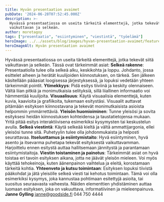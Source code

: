 ```yaml
---
title: Hyvän presentaation avaimet
pubDate: '2024-06-28T07:52:45.000Z'
description: >-
  Hyvässä presentaatiossa on useita tärkeitä elementtejä, jotka tekevät siitä
  vaikuttavan ja selkeän.
author: moretagoy
tags: ["presentaatio", "esiintyminen", "viestintä", "työelämä"]
heroImage: ../../assets/blog/images/hyvan-presentaation-avaimet/featured.webp
heroImageAlt: Hyvän presentaation avaimet
---
```


Hyvässä presentaatiossa on useita tärkeitä elementtejä, jotka tekevät siitä vaikuttavan ja selkeän. Tässä ovat tärkeimmät asiat: **Selkeä rakenne**: Presentaatiolla tulee olla selkeä alku, keskikohta ja loppu. Johdanto, jossa esittelet aiheen ja herätät kuulijoiden kiinnostuksen, on tärkeä. Sen jälkeen käsitellään pääasiat loogisessa järjestyksessä, ja lopuksi vedetään yhteen tärkeimmät pointit. **Ytimekkyys**: Pidä esitys tiiviinä ja keskity olennaiseen. Vältä liian pitkiä ja monimutkaisia selityksiä, sillä liiallinen informaatio voi hämmentää kuulijoita. **Visuaalisuus**: Käytä visuaalisia elementtejä, kuten kuvia, kaavioita ja grafiikoita, tukemaan esitystäsi. Visuaalit auttavat pitämään esityksen kiinnostavana ja tekevät monimutkaisista asioista helpommin ymmärrettäviä. **Yleisön huomioiminen**: Tunne yleisösi ja sovita esityksesi heidän kiinnostuksen kohteidensa ja taustatietojensa mukaan. Yritä pitää esitys interaktiivisena esimerkiksi kysymysten tai keskustelun avulla. **Selkeä viestintä**: Käytä selkeää kieltä ja vältä ammattijargonia, ellei yleisösi tunne sitä. Puhetyylin tulee olla johdonmukaista ja helposti seurattavaa. **Itseluottamus ja esiintymistaito**: Hyvä esiintyminen, hyvä asento ja itsevarma puhetapa tekevät esityksestä vaikuttavamman. Harjoittelu ennen esitystä auttaa hallitsemaan jännitystä ja parantamaan esiintymistaitoja. **Viestin toistaminen ja painotus**: Tärkeimmät asiat on hyvä toistaa eri tavoin esityksen aikana, jotta ne jäävät yleisön mieleen. Voi myös käyttää tehokeinoja, kuten äänenpainon vaihtelua ja eleitä, korostamaan tärkeitä kohtia. **Yhteenveto ja kutsu toimintaan**: Esityksen lopuksi tiivistä pääkohdat ja jätä yleisölle selkeä viesti tai kehotus toimintaan. Tämä voi olla esimerkiksi kysymys, joka kannustaa pohtimaan esitettyjä asioita, tai suositus seuraavasta vaiheesta. Näiden elementtien yhdistäminen auttaa luomaan esityksen, joka on vakuuttava, informatiivinen ja mieleenpainuva.  
**Janne Gylling** janne@goodside.fi 044 750 4444